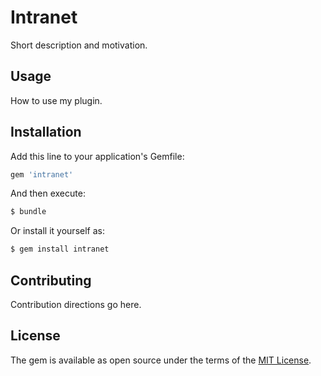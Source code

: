 # Intranet
Short description and motivation.

## Usage
How to use my plugin.

## Installation
Add this line to your application's Gemfile:

```ruby
gem 'intranet'
```

And then execute:
```bash
$ bundle
```

Or install it yourself as:
```bash
$ gem install intranet
```

## Contributing
Contribution directions go here.

## License
The gem is available as open source under the terms of the [MIT License](http://opensource.org/licenses/MIT).
